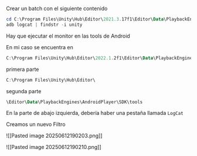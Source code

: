 Crear un batch con el siguiente contenido

```powershell
cd C:\Program Files\Unity\Hub\Editor\2021.3.17f1\Editor\Data\PlaybackEngines\AndroidPlayer\SDK\tools
adb logcat | findstr -i unity
```

Hay que ejecutar el monitor en las tools de Android

En mi caso se encuentra en 

```powershell
C:\Program Files\Unity\Hub\Editor\2022.1.2f1\Editor\Data\PlaybackEngines\AndroidPlayer\SDK\tools\monitor 
```

primera parte

```powershell
C:\Program Files\Unity\Hub\Editor\
``` 

segunda parte

```powershell
\Editor\Data\PlaybackEngines\AndroidPlayer\SDK\tools
``` 

En la parte de abajo izquierda, debería haber una pestaña llamada `LogCat`

Creamos un nuevo Filtro

![[Pasted image 20250612190203.png]]

![[Pasted image 20250612190210.png]]

